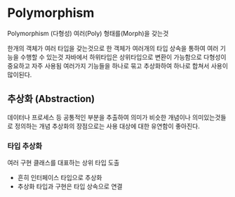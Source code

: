 # Polymorphism
Polymorphism (다형성)
여러(Poly) 형태를(Morph)을 갖는것

한개의 객체가 여러 타입을 갖는것으로 한 객체가 여러개의 타입 상속을 통하여 여러 기능을 수행할 수 있는것
자바에서 하위타입은 상위타입으로 변환이 가능함으로 다형성이 중요하고 자주 사용됨
여러가지 기능들을 하나로 묶고 추상화하여 하나로 합쳐서 사용이 많이된다.

## 추상화 (Abstraction)
데이터나 프로세스 등 공통적인 부분을 추출하여 의미가 비슷한 개념이나 의미있는것들로 정의하는 개념
추상화의 장점으로는 사용 대상에 대한 유연함이 좋아진다.

### 타입 추상화
여러 구현 클래스를 대표하는 상위 타입 도출
- 흔히 인터페이스 타입으로 추상화
- 추상화 타입과 구현은 타입 상속으로 연결

